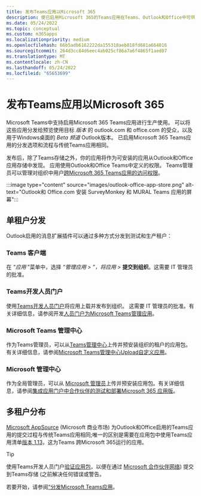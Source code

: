```yaml
---
title: 发布Teams应用以Microsoft 365
description: 使已启用Microsoft 365的Teams应用在Teams、Outlook和Office中可供用户发现
ms.date: 05/24/2022
ms.topic: conceptual
ms.custom: m365apps
ms.localizationpriority: medium
ms.openlocfilehash: 66b5adb6162222da155318aeb818fd681a664816
ms.sourcegitcommit: 264d3cc84d6eec4ab025cf86a7a6f4865f1aed07
ms.translationtype: MT
ms.contentlocale: zh-CN
ms.lasthandoff: 05/24/2022
ms.locfileid: "65653699"
---
```

# <a name="publish-teams-apps-for-microsoft-365"></a>发布Teams应用以Microsoft 365

Microsoft Teams中支持启用Microsoft 365 Teams应用进行生产使用。 可以将这些应用分发给预览使用目标 *版本* 的 outlook.com 和 office.com 的受众，以及用于Windows桌面的 *Beta 频道* Outlook版本。 已启用Microsoft 365 Teams应用的分发选项和流程与传统Teams应用相同。

发布后，除了Teams存储之外，你的应用将作为可安装的应用从Outlook和Office 应用存储中发现。 应用使用Outlook和Office Teams中定义的权限。 Teams管理员可以管理对组织中用户[跨Microsoft 365 Teams应用的访问权限](/MicrosoftTeams/manage-third-party-teams-apps)。

:::image type="content" source="images/outlook-office-app-store.png" alt-text="Outlook和 Office.com 安装 SurveyMonkey 和 MURAL Teams 应用的屏幕":::

## <a name="single-tenant-distribution"></a>单租户分发

Outlook启用的消息扩展插件可以通过多种方式分发到测试和生产租户：

### <a name="teams-client"></a>Teams 客户端

在 *“应用* ”菜单中，选择 *“管理应用* > *”，将应用* > **提交到组织**。这需要 IT 管理员的批准。

### <a name="teams-developer-portal"></a>Teams开发人员门户

使用[Teams开发人员门户](https://dev.teams.microsoft.com/)将应用上载并发布到组织。 这需要 IT 管理员的批准。有关详细信息，请参阅开发[人员门户为Microsoft Teams管理应用](../concepts/build-and-test/teams-developer-portal.md)。

### <a name="microsoft-teams-admin-center"></a>Microsoft Teams 管理中心

作为Teams管理员，可以从[Teams管理中心](https://admin.teams.microsoft.com/)上传并预安装组织的租户的应用包。 有关详细信息，请参阅[Microsoft Teams管理中心Upload自定义应用](/MicrosoftTeams/upload-custom-apps)。

### <a name="microsoft-admin-center"></a>Microsoft 管理中心

作为全局管理员，可以从 [Microsoft 管理员](https://admin.microsoft.com/)上传并预安装应用包。有关详细信息，请参阅[集成应用门户中合作伙伴的测试和部署Microsoft 365 应用版](/microsoft-365/admin/manage/test-and-deploy-microsoft-365-apps)。

## <a name="multitenant-distribution"></a>多租户分布

[Microsoft AppSource](https://appsource.microsoft.com/) (Microsoft 商业市场) 为Outlook和Office启用的Teams应用的提交过程与传统Teams应用相同;唯一的区别是需要在应用包中使用Teams应用清单[版本 1.13](../tabs/how-to/using-teams-client-sdk.md)，这为Teams 跨Microsoft 365运行的应用。

> [!TIP]
> 使用Teams开发人员门户[验证应用包](https://dev.teams.microsoft.com/validation)，以便在通过 [Microsoft 合作伙伴网络](https://partner.microsoft.com/)) 提交到Teams存储 (之前解决任何错误或警告。

若要开始，请参阅[“分发Microsoft Teams应用](../concepts/deploy-and-publish/apps-publish-overview.md)。

